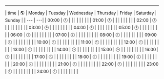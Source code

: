 ---

| time | :earth_americas: | Monday | Tuesday | Wednesday | Thursday | Friday | Saturday | Sunday |
| --- | ---| 
| 00:00 | :clock12: | | | | | | | |
| 01:00 | :clock1: | | | | | | | |
| 02:00 | :clock2: | | | | | | | |
| 03:00 | :clock3: | | | | | | | |
| 04:00 | :clock4: | | | | | | | |
| 05:00 | :clock5: | | | | | | | |
| 06:00 | :clock6: | | | | | | | |
| 07:00 | :clock7: | | | | | | | |
| 08:00 | :clock8: | | | | | | | |
| 09:00 | :clock9: | | | | | | | |
| 10:00 | :clock10: | | | | | | | |
| 11:00 | :clock11: | | | | | | | |
| 12:00 | :clock12: | | | | | | | |
| 13:00 | :clock1: | | | | | | | |
| 14:00 | :clock2: | | | | | | | |
| 15:00 | :clock3: | | | | | | | |
| 16:00 | :clock4: | | | | | | | |
| 17:00 | :clock5: | | | | | | | |
| 18:00 | :clock6: | | | | | | | |
| 19:00 | :clock7: | | | | | | | |
| 20:00 | :clock8: | | | | | | | |
| 21:00 | :clock9: | | | | | | | |
| 22:00 | :clock10: | | | | | | | |
| 23:00 | :clock11: | | | | | | | |
| 24:00 | :clock12: | | | | | | | |
